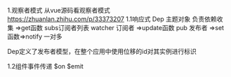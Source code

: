 1.观察者模式
从vue源码看观察者模式 https://zhuanlan.zhihu.com/p/33373207
1.1响应式
Dep 主题对象 负责依赖收集 =>get函数
subs订阅者列表 watcher 订阅者 =>update函数
pub 发布者 =>set函数=>notify
一对多

Dep定义了发布者模型，在整个应用中使用位移的id对其实例进行标识

1.2组件事件传递
$on $emit
